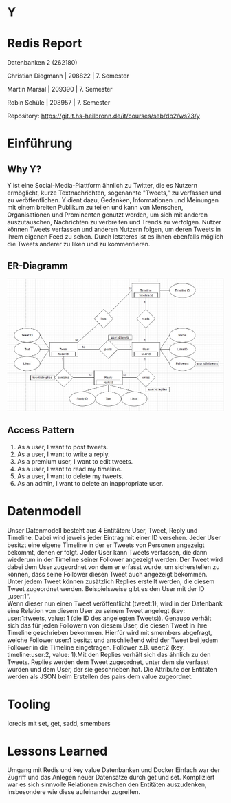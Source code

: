 # Y

# Redis Report

Datenbanken 2 (262180)

Christian Diegmann | 208822 | 7. Semester

Martin Marsal | 209390 | 7. Semester

Robin Schüle | 208957 | 7. Semester

Repository: https://git.it.hs-heilbronn.de/it/courses/seb/db2/ws23/y


# Einführung

## Why Y?
Y ist eine Social-Media-Plattform ähnlich zu Twitter, die es Nutzern ermöglicht, kurze Textnachrichten, sogenannte "Tweets," zu verfassen und zu veröffentlichen. 
Y dient dazu, Gedanken, Informationen und Meinungen mit einem breiten Publikum zu teilen und kann von Menschen, Organisationen und Prominenten genutzt werden, 
um sich mit anderen auszutauschen, Nachrichten zu verbreiten und Trends zu verfolgen. 
Nutzer können Tweets verfassen und anderen Nutzern folgen, um deren Tweets in ihrem eigenen Feed zu sehen. 
Durch letzteres ist es ihnen ebenfalls möglich die Tweets anderer zu liken und zu kommentieren. 

## ER-Diagramm
![ER-Diagramm](media/er-diagram.jpg)

## Access Pattern
1.	As a user, I want to post tweets.
2.	As a user, I want to write a reply.
3.	As a premium user, I want to edit tweets.
4.	As a user, I want to read my timeline.
5.	As a user, I want to delete my tweets.
6.	As an admin, I want to delete an inappropriate user.

# Datenmodell

Unser Datenmodell besteht aus 4 Entitäten: User, Tweet, Reply und Timeline. Dabei wird jeweils jeder Eintrag mit einer ID versehen. 
Jeder User besitzt eine eigene Timeline in der er Tweets von Personen angezeigt bekommt, denen er folgt. Jeder User kann Tweets verfassen, die dann wiederum in der Timeline seiner Follower angezeigt werden. 
Der Tweet wird dabei dem User zugeordnet von dem er erfasst wurde, um sicherstellen zu können, dass seine Follower diesen Tweet auch angezeigt bekommen. 
Unter jedem Tweet können zusätzlich Replies erstellt werden, die diesem Tweet zugeordnet werden.
Beispielsweise gibt es den User mit der ID „user:1“.  
Wenn dieser nun einen Tweet veröffentlicht (tweet:1), wird in der Datenbank eine Relation von diesem User zu seinem Tweet angelegt (key: user:1:tweets, value: 1 (die ID des angelegten Tweets)). 
Genauso verhält sich das für jeden Followern von diesem User, die diesen Tweet in ihre Timeline geschrieben bekommen. 
Hierfür wird mit smembers abgefragt, welche Follower user:1 besitzt und anschließend wird der Tweet bei jedem Follower in die Timeline eingetragen. 
Follower z.B. user:2 (key: timeline:user:2, value: 1).Mit den Replies verhält sich das ähnlich zu den Tweets. Replies werden dem Tweet zugeordnet, unter dem sie verfasst wurden und dem User, der sie geschrieben hat. 
Die Attribute der Entitäten werden als JSON beim Erstellen des pairs dem value zugeordnet.

# Tooling

Ioredis mit set, get, sadd, smembers

# Lessons Learned

Umgang mit Redis und key value Datenbanken und Docker
Einfach war der Zugriff und das Anlegen neuer Datensätze durch get und set. Kompliziert war es sich sinnvolle Relationen zwischen den Entitäten auszudenken, insbesondere wie diese aufeinander zugreifen.
